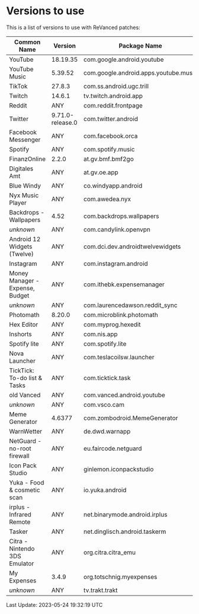 # Versions to use

This is a list of versions to use with ReVanced patches:

| Common Name | Version | Package Name |
|---|---|---|
| YouTube | 18.19.35 | com.google.android.youtube |
| YouTube Music | 5.39.52 | com.google.android.apps.youtube.music |
| TikTok | 27.8.3 | com.ss.android.ugc.trill |
| Twitch | 14.6.1 | tv.twitch.android.app |
| Reddit | ANY | com.reddit.frontpage |
| Twitter | 9.71.0-release.0 | com.twitter.android |
| Facebook Messenger | ANY | com.facebook.orca |
| Spotify | ANY | com.spotify.music |
| FinanzOnline | 2.2.0 | at.gv.bmf.bmf2go |
| Digitales Amt | ANY | at.gv.oe.app |
| Blue Windy | ANY | co.windyapp.android |
| Nyx Music Player | ANY | com.awedea.nyx |
| Backdrops - Wallpapers | 4.52 | com.backdrops.wallpapers |
| _unknown_ | ANY | com.candylink.openvpn |
| Android 12 Widgets (Twelve) | ANY | com.dci.dev.androidtwelvewidgets |
| Instagram | ANY | com.instagram.android |
| Money Manager - Expense, Budget | ANY | com.ithebk.expensemanager |
| _unknown_ | ANY | com.laurencedawson.reddit_sync |
| Photomath | 8.20.0 | com.microblink.photomath |
| Hex Editor | ANY | com.myprog.hexedit |
| Inshorts | ANY | com.nis.app |
| Spotify lite | ANY | com.spotify.lite |
| Nova Launcher | ANY | com.teslacoilsw.launcher |
| TickTick: To-do list & Tasks | ANY | com.ticktick.task |
| old Vanced | ANY | com.vanced.android.youtube |
| _unknown_ | ANY | com.vsco.cam |
| Meme Generator | 4.6377 | com.zombodroid.MemeGenerator |
| WarnWetter | ANY | de.dwd.warnapp |
| NetGuard - no-root firewall | ANY | eu.faircode.netguard |
| Icon Pack Studio | ANY | ginlemon.iconpackstudio |
| Yuka - Food & cosmetic scan | ANY | io.yuka.android |
| irplus - Infrared Remote | ANY | net.binarymode.android.irplus |
| Tasker | ANY | net.dinglisch.android.taskerm |
| Citra - Nintendo 3DS Emulator | ANY | org.citra.citra_emu |
| My Expenses | 3.4.9 | org.totschnig.myexpenses |
| _unknown_ | ANY | tv.trakt.trakt |

Last Update: 2023-05-24 19:32:19 UTC
